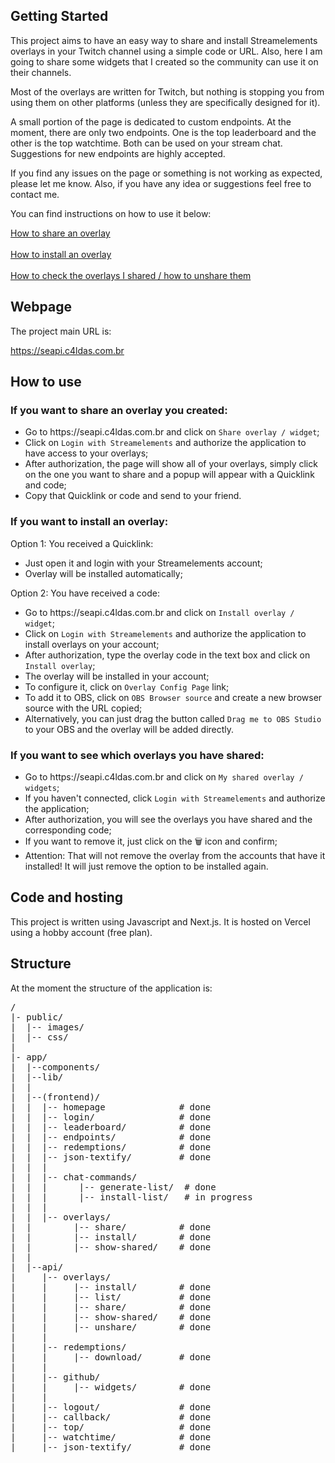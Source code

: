 <h2>Getting Started</h2>

<p>This project aims to have an easy way to share and install Streamelements overlays in your Twitch channel using a simple code or URL. Also, here I am going to share some widgets that I created so the community can use it on their channels.</p>

<p>Most of the overlays are written for Twitch, but nothing is stopping you from using them on other platforms (unless they are specifically designed for it).</p>

<p>A small portion of the page is dedicated to custom endpoints. At the moment, there are only two endpoints. One is the top leaderboard and the other is the top watchtime. Both can be used on your stream chat. Suggestions for new endpoints are highly accepted.</p>

<p>If you find any issues on the page or something is not working as expected, please let me know. Also, if you have any idea or suggestions feel free to contact me.</p>

<p>You can find instructions on how to use it below:</p>

<a href="#if-you-want-to-share-an-overlay-you-created">How to share an overlay</a>
<br /><br />
<a href="#if-you-want-to-install-an-overlay">How to install an overlay</a>
<br /><br />
<a href="#if-you-want-to-see-which-overlays-you-have-shared">How to check the overlays I shared / how to unshare them</a>

<h2>Webpage</h2>

<p>The project main URL is: </p>
<p><a href="https://seapi.c4ldas.com.br" target="_blank">https://seapi.c4ldas.com.br</a></p>

<h2>How to use</h2>

<h3>If you want to share an overlay you created:</h3>
<ul>
  <li>Go to https://seapi.c4ldas.com.br and click on <code>Share overlay / widget</code>;</li>
  <li>Click on <code>Login with Streamelements</code> and authorize the application to have access to your overlays;</li>
  <li>After authorization, the page will show all of your overlays, simply click on the one you want to share and a popup will appear with a Quicklink and code;</li>
  <li>Copy that Quicklink or code and send to your friend.</li>
</ul>

<h3>If you want to install an overlay:</h3>
<p>Option 1: You received a Quicklink:</p>
<ul>
  <li>Just open it and login with your Streamelements account;</li>
  <li>Overlay will be installed automatically;</li>
</ul>

<p>Option 2: You have received a code:</p>
<ul>
  <li>Go to https://seapi.c4ldas.com.br and click on <code>Install overlay / widget</code>;</li>
  <li>Click on <code>Login with Streamelements</code> and authorize the application to install overlays on your account;</li>
  <li>After authorization, type the overlay code in the text box and click on <code>Install overlay</code>;</li>
  <li>The overlay will be installed in your account;</li>
  <li>To configure it, click on <code>Overlay Config Page</code> link;</li>
  <li>To add it to OBS, click on <code>OBS Browser source</code> and create a new browser source with the URL copied;</li>
  <li>Alternatively, you can just drag the button called <code>Drag me to OBS Studio</code> to your OBS and the overlay will be added directly.</li>
</ul>

<h3>If you want to see which overlays you have shared:</h3>
<ul>
  <li>Go to https://seapi.c4ldas.com.br and click on <code>My shared overlay / widgets</code>;</li>
  <li>If you haven't connected, click <code>Login with Streamelements</code> and authorize the application;</li>
  <li>After authorization, you will see the overlays you have shared and the corresponding code;</li>
  <li>If you want to remove it, just click on the 🗑️ icon and confirm;</li>
  <li>Attention: That will not remove the overlay from the accounts that have it installed! It will just remove the option to be installed again.</li>
</ul>
  
<h2>Code and hosting</h2>

<p>This project is written using Javascript and Next.js. It is hosted on Vercel using a hobby account (free plan).</p>

<h2>Structure</h2>

At the moment the structure of the application is:

<pre>
/
|- public/
|  |-- images/
|  |-- css/
|
|- app/
|  |--components/
|  |--lib/                    
|  |
|  |--(frontend)/
|  |  |-- homepage              # done
|  |  |-- login/                # done
|  |  |-- leaderboard/          # done
|  |  |-- endpoints/            # done
|  |  |-- redemptions/          # done
|  |  |-- json-textify/         # done
|  |  |
|  |  |-- chat-commands/        
|  |  |      |-- generate-list/  # done
|  |  |      |-- install-list/   # in progress
|  |  |
|  |  |-- overlays/             
|  |        |-- share/          # done
|  |        |-- install/        # done
|  |        |-- show-shared/    # done
|  |  
|  |--api/
|     |-- overlays/
|     |     |-- install/        # done
|     |     |-- list/           # done
|     |     |-- share/          # done
|     |     |-- show-shared/    # done
|     |     |-- unshare/        # done
|     |
|     |-- redemptions/
|     |     |-- download/       # done
|     |
|     |-- github/
|     |     |-- widgets/        # done
|     | 
|     |-- logout/               # done
|     |-- callback/             # done
|     |-- top/                  # done
|     |-- watchtime/            # done
|     |-- json-textify/         # done
</pre>
